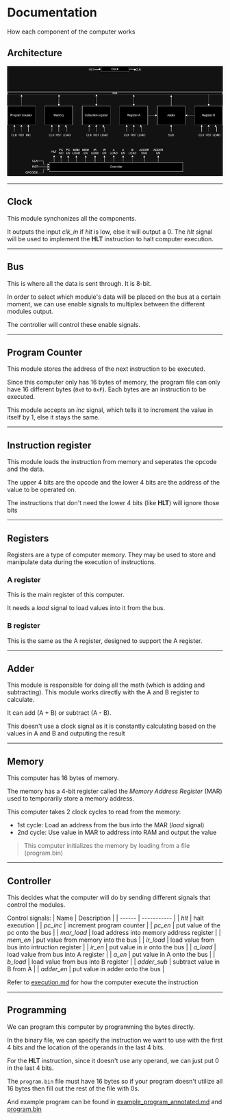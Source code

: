 # Documentation

How each component of the computer works

## Architecture

![architecture](architecture.png)

___

## Clock

This module synchonizes all the components.

It outputs the input *clk_in* if *hlt* is low, else it will output a 0. The *hlt* signal will be used to implement the **HLT** instruction to halt computer execution.

___

## Bus

This is where all the data is sent through. It is 8-bit.

In order to select which module's data will be placed on the bus at a certain moment, we can use enable signals to multiplex between the different modules output. 

The controller will control these enable signals.

___

## Program Counter

This module stores the address of the next instruction to be executed. 

Since this computer only has 16 bytes of memory, the program file can only have 16 different bytes (`0x0` to `0xF`). Each bytes are an instruction to be executed.

This module accepts an *inc* signal, which tells it to increment the value in itself by 1, else it stays the same.

___

## Instruction register

This module loads the instruction from memory and seperates the opcode and the data.

The upper 4 bits are the opcode and the lower 4 bits are the address of the value to be operated on.

The instructions that don't need the lower 4 bits (like **HLT**) will ignore those bits

___

## Registers

Registers are a type of computer memory. They may be used to store and manipulate data during the execution of instructions.

### A register

This is the main register of this computer.

It needs a *load* signal to load values into it from the bus.

### B register

This is the same as the A register, designed to support the A register.

___

## Adder

This module is responsible for doing all the math (which is adding and subtracting). This module works directly with the A and B register to calculate.

It can add (A + B) or subtract (A - B).

This doesn't use a clock signal as it is constantly calculating based on the values in A and B and outputing the result

___

## Memory

This computer has 16 bytes of memory.

The memory has a 4-bit register called the *Memory Address Register* (MAR) used to temporarily store a memory address. 

This computer takes 2 clock cycles to read from the memory:
- 1st cycle: Load an address from the bus into the MAR (*load* signal)
- 2nd cycle: Use value in MAR to address into RAM and output the value

> This computer initializes the memory by loading from a file (program.bin)

___

## Controller

This decides what the computer will do by sending different signals that control the modules.

Control signals:
| Name | Description |
| ------ | ----------- |
| *hlt* | halt execution |
| *pc_inc* | increment program counter |
| *pc_en* | put value of the pc onto the bus |
| *mar_load* | load address into memory address register |
| *mem_en* | put value from memory into the bus |
| *ir_load* | load value from bus into intruction register |
| *ir_en* | put value in ir onto the bus |
| *a_load* | load value from bus into A register |
| *a_en* | put value in A onto the bus |
| *b_load* | load value from bus into B register |
| *adder_sub* | subtract value in B from A |
| *adder_en* | put value in adder onto the bus |

Refer to [execution.md](execution.md) for how the computer execute the instruction

___

## Programming

We can program this computer by programming the bytes directly.

In the binary file, we can specify the instruction we want to use with the first 4 bits and the location of the operands in the last 4 bits.

For the **HLT** instruction, since it doesn't use any operand, we can just put 0 in the last 4 bits.

The `program.bin` file must have 16 bytes so if your program doesn't utilize all 16 bytes then fill out the rest of the file with 0s.

And example program can be found in [example_program_annotated.md](example_program_annotated.md) and [program.bin](../program.bin)
